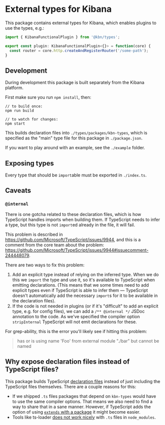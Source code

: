 # External types for Kibana

This package contains external types for Kibana, which enables plugins to use
the types, e.g.:

```ts
import { KibanaFunctionalPlugin } from '@kbn/types';

export const plugin: KibanaFunctionalPlugin<{}> = function(core) {
  const router = core.http.createAndRegisterRouter('/some-path');
}
```

## Development

During development this package is built separately from the Kibana platform.

First make sure you run `npm install`, then:

```
// to build once:
npm run build

// to watch for changes:
npm start
```

This builds declaration files into `./types/packages/kbn-types`, which
is specified as the "main" type file for this package in `./package.json`.

If you want to play around with an example, see the `./example` folder.

## Exposing types

Every type that should be `import`able must be exported in `./index.ts`.

## Caveats

### `@internal`

There is one gotcha related to these declaration files, which is how TypeScript
handles imports when building them. If TypeScript needs to infer a type, but
this type is not `import`ed already in the file, it will fail.

This problem is described in https://github.com/Microsoft/TypeScript/issues/9944,
and this is a comment from the core team about the problem:
https://github.com/Microsoft/TypeScript/issues/9944#issuecomment-244448079.

There are two ways to fix this problem:

1. Add an explicit type instead of relying on the inferred type. When we do this
   we `import` the type and use it, so it's available to TypeScript when
   emitting declarations. (This means that we some times need to add explicit
   types even if TypeScript is able to infer them — TypeScript doesn't
   automatically add the necessary `import`s for it to be available in the
   declaration files).
2. If the code is not needed in plugins (or if it's "difficult" to add an
   explicit type, e.g. for config files), we can add a `/** @internal */`
   JSDoc annotation to the code. As we've specified the compiler option
   `stripInternal` TypeScript will not emit declarations for these.

For grep-ability, this is the error you'll likely see if hitting this problem:

> has or is using name 'Foo' from external module "./bar" but cannot be named

## Why expose declaration files instead of TypeScript files?

This package builds TypeScript [declaration files][ts-decl] instead of just
including the TypeScript files themselves. There are a couple reasons for this:

- If we shipped `.ts` files packages that depend on `kbn-types` would have to
  use the same compiler options. That means we also need to find a way to share
  that in a sane manner. However, if TypeScript adds the option of using
  [`extends` with a package][tsconfig-extends] it might become easier.
- Tools like ts-loader [does not work nicely][ts-loader-node-modules] with `.ts`
  files in `node_modules`.

[ts-decl]: https://www.typescriptlang.org/docs/handbook/declaration-files/introduction.html
[tsconfig-extends]: https://github.com/Microsoft/TypeScript/issues/15984
[ts-loader-node-modules]: https://github.com/TypeStrong/ts-loader/issues/278
